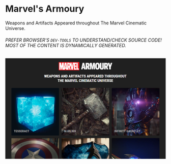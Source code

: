 # Marvel's Armoury
Weapons and Artifacts Appeared throughout The Marvel Cinematic Universe.

###### PREFER BROWSER'S `DEV-TOOLS` TO UNDERSTAND/CHECK SOURCE CODE! MOST OF THE CONTENT IS DYNAMICALLY GENERATED.

![BANNER](images/screenshot-index.png)
